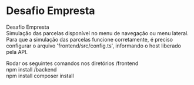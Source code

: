 # Desafio Empresta
Desafio Empresta <br>
Simulação das parcelas disponível no menu de navegação ou menu lateral.<br>
Para que a simulação das parcelas funcione corretamente, é preciso configurar o arquivo 'frontend/src/config.ts', informando o host liberado pela API.<br>

Rodar os seguintes comandos nos diretórios
/frontend<br>
    npm install
/backend<br>
    npm install
    composer install

